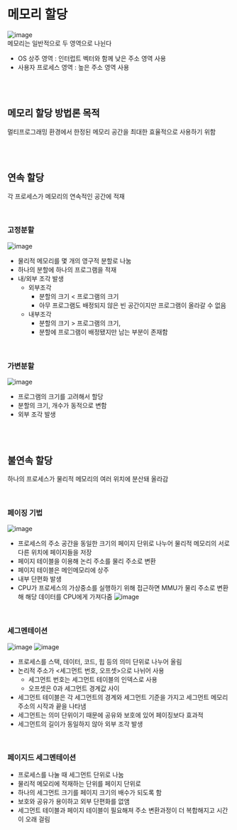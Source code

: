 # 메모리 할당
![image](https://user-images.githubusercontent.com/52027965/177439190-02c32e13-bf31-4bdf-bb39-b13a83d6a919.png)<br>
메모리는 일반적으로 두 영역으로 나뉜다
- OS 상주 영역 : 인터럽트 벡터와 함께 낮은 주소 영역 사용
- 사용자 프로세스 영역 : 높은 주소 영역 사용

<br><br>

## 메모리 할당 방법론 목적
멀티프로그래밍 환경에서 한정된 메모리 공간을 최대한 효율적으로 사용하기 위함

<br><br>

## 연속 할당
각 프로세스가 메모리의 연속적인 공간에 적재

<br>

### 고정분할
![image](https://user-images.githubusercontent.com/52027965/177439889-bd94f62a-58f3-4fad-a8f9-d6642cc7e7d4.png)
- 물리적 메모리를 몇 개의 영구적 분할로 나눔
- 하나의 분할에 하나의 프로그램을 적재
- 내/외부 조각 발생
  - 외부조각
    - 분할의 크기 < 프로그램의 크기
    - 아무 프로그램도 배정되지 않은 빈 공간이지만 프로그램이 올라갈 수 없음
  - 내부조각
    - 분할의 크기 > 프로그램의 크기, 
    - 분할에 프로그램이 배정됐지만 남는 부분이 존재함

<br>

### 가변분할
![image](https://user-images.githubusercontent.com/52027965/177440717-783d5d2c-6125-448f-85c8-b71ee9f8dc91.png)
- 프로그램의 크기를 고려해서 할당
- 분할의 크기, 개수가 동적으로 변함
- 외부 조각 발생

<br><br>

## 불연속 할당
하나의 프로세스가 물리적 메모리의 여러 위치에 분산돼 올라감

<br>

### 페이징 기법
![image](https://user-images.githubusercontent.com/52027965/177443470-db3533c5-13f0-41ca-bd67-7bcfff4fdf72.png)
- 프로세스의 주소 공간을 동일한 크기의 페이지 단위로 나누어 물리적 메모리의 서로 다른 위치에 페이지들을 저장
- 페이지 테이블을 이용해 논리 주소를 물리 주소로 변환
- 페이지 테이블은 메인메모리에 상주
- 내부 단편화 발생
- CPU가 프로세스의 가상중소를 실행하기 위해 접근하면 MMU가 물리 주소로 변환해 해당 데이터를 CPU에게 가져다줌
![image](https://user-images.githubusercontent.com/52027965/177493088-c9a16301-a1f6-4239-96ea-21d330d1dc0f.png)

<br>

### 세그멘테이션
![image](https://user-images.githubusercontent.com/52027965/177476157-d00c13e8-6432-4326-8d36-a4c294d1bbc7.png)
![image](https://user-images.githubusercontent.com/52027965/177472251-357a412d-85c2-47f3-b5af-d7313e8c4ecb.png)
- 프로세스를 스택, 데이터, 코드, 힙 등의 의미 단위로 나누어 올림
- 논리적 주소가 <세그먼트 번호, 오프셋>으로 나뉘어 사용
  - 세그먼트 번호는 세그먼트 테이블의 인덱스로 사용
  - 오프셋은 0과 세그먼트 경계값 사이
- 세그먼트 테이블은 각 세그먼트의 경계와 세그먼트 기준을 가지고 세그먼트 메모리 주소의 시작과 끝을 나타냄
- 세그먼트는 의미 단위이기 때문에 공유와 보호에 있어 페이징보다 효과적
- 세그먼트의 길이가 동일하지 않아 외부 조각 발생

<br>

### 페이지드 세그멘테이션
- 프로세스를 나눌 때 세그먼트 단위로 나눔
- 물리적 메모리에 적재하는 단위를 페이지 단위로
- 하나의 세그먼트 크기를 페이지 크기의 배수가 되도록 함
- 보호와 공유가 용이하고 외부 단편화를 없앰
- 세그먼트 테이블과 페이지 테이블이 필요해져 주소 변환과정이 더 복합해지고 시간이 오래 걸림